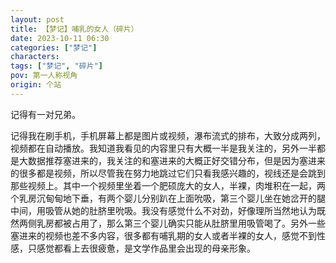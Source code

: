 ```yaml
---
layout: post
title: 【梦记】哺乳的女人（碎片）
date: 2023-10-11 06:30
categories: ["梦记"]
characters: 
tags: ["梦记", "碎片"]
pov: 第一人称视角
origin: 个站
---
```


记得有一对兄弟。

记得我在刷手机，手机屏幕上都是图片或视频，瀑布流式的排布，大致分成两列，视频都在自动播放。我知道我看见的内容里只有大概一半是我关注的，另外一半都是大数据推荐塞进来的，我关注的和塞进来的大概正好交错分布，但是因为塞进来的很多都是视频，所以尽管我在努力地跳过它们只看我感兴趣的，视线还是会跳到那些视频上。其中一个视频里坐着一个肥硕庞大的女人，半裸，肉堆积在一起，两个乳房沉甸甸地下垂，有两个婴儿分别趴在上面吮吸，第三个婴儿坐在她岔开的腿中间，用吸管从她的肚脐里吮吸。我没有感觉什么不对劲，好像理所当然地认为既然两侧乳房都被占用了，那么第三个婴儿确实只能从肚脐里用吸管喝了。另外一些塞进来的视频也差不多内容，很多都有哺乳期的女人或者半裸的女人，感觉不到性感，只感觉都看上去很疲惫，是文学作品里会出现的母亲形象。
